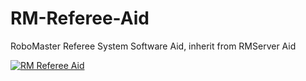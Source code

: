 # RM-Referee-Aid
RoboMaster Referee System Software Aid, inherit from RMServer Aid

[![RM Referee Aid](https://s1.ax1x.com/2022/03/28/qDsMJP.png)](https://imgtu.com/i/qDsMJP)
